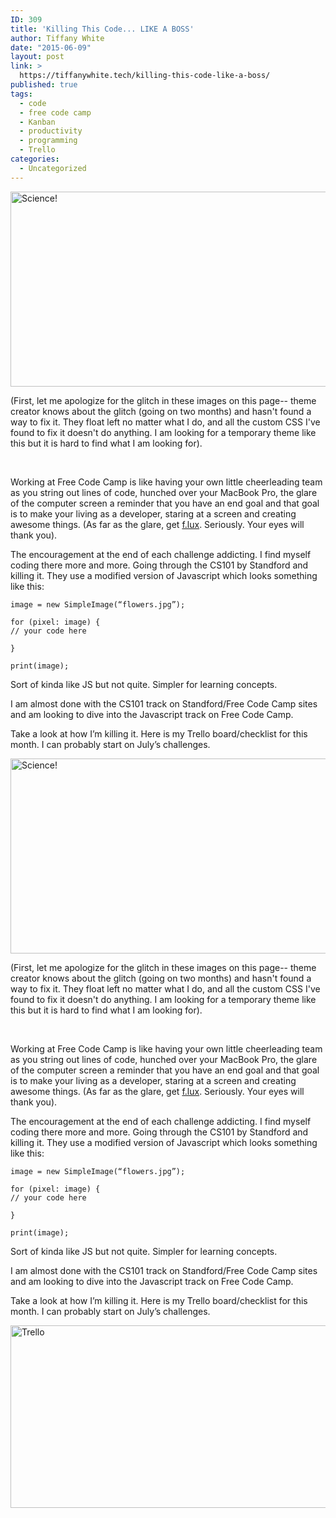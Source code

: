 ```yaml
---
ID: 309
title: 'Killing This Code... LIKE A BOSS'
author: Tiffany White
date: "2015-06-09"
layout: post
link: >
  https://tiffanywhite.tech/killing-this-code-like-a-boss/
published: true
tags:
  - code
  - free code camp
  - Kanban
  - productivity
  - programming
  - Trello
categories:
  - Uncategorized
---
```



<img class=" aligncenter" src="http://helloburgh.me/wp-content/uploads/2015/06/wpid-technology-science_520996.jpg" alt="Science!" width="554" height="312" />

(First, let me apologize for the glitch in these images on this page-- theme creator knows about the glitch (going on two months) and hasn't found a way to fix it. They float left no matter what I do, and all the custom CSS I've found to fix it doesn't do anything. I am looking for a temporary theme like this but it is hard to find what I am looking for).

&nbsp;

Working at Free Code Camp is like having your own little cheerleading team as you string out lines of code, hunched over your MacBook Pro, the glare of the computer screen a reminder that you have an end goal and that goal is to make your living as a developer, staring at a screen and creating awesome things. (As far as the glare, get <a href="https://justgetflux.com/">f.lux</a>. Seriously. Your eyes will thank you).

The encouragement at the end of each challenge addicting. I find myself coding there more and more. Going through the CS101 by Standford and killing it. They use a modified version of Javascript which looks something like this:

~~~~
image = new SimpleImage(“flowers.jpg”);

for (pixel: image) {
// your code here

}

print(image);
~~~~

Sort of kinda like JS but not quite. Simpler for learning concepts.

I am almost done with the CS101 track on Standford/Free Code Camp sites and am looking to dive into the Javascript track on Free Code Camp.

Take a look at how I’m killing it. Here is my Trello board/checklist for this month. I can probably start on July’s challenges.




<img class=" aligncenter" src="http://helloburgh.me/wp-content/uploads/2015/06/wpid-technology-science_520996.jpg" alt="Science!" width="554" height="312" />

(First, let me apologize for the glitch in these images on this page-- theme creator knows about the glitch (going on two months) and hasn't found a way to fix it. They float left no matter what I do, and all the custom CSS I've found to fix it doesn't do anything. I am looking for a temporary theme like this but it is hard to find what I am looking for).

&nbsp;

Working at Free Code Camp is like having your own little cheerleading team as you string out lines of code, hunched over your MacBook Pro, the glare of the computer screen a reminder that you have an end goal and that goal is to make your living as a developer, staring at a screen and creating awesome things. (As far as the glare, get <a href="https://justgetflux.com/">f.lux</a>. Seriously. Your eyes will thank you).

The encouragement at the end of each challenge addicting. I find myself coding there more and more. Going through the CS101 by Standford and killing it. They use a modified version of Javascript which looks something like this:

~~~~
image = new SimpleImage(“flowers.jpg”);

for (pixel: image) {
// your code here

}

print(image);
~~~~

Sort of kinda like JS but not quite. Simpler for learning concepts.

I am almost done with the CS101 track on Standford/Free Code Camp sites and am looking to dive into the Javascript track on Free Code Camp.

Take a look at how I’m killing it. Here is my Trello board/checklist for this month. I can probably start on July’s challenges.





<img class=" aligncenter" src="http://helloburgh.me/wp-content/uploads/2015/06/wpid-Screenshot-2015-06-06-19.10.23.png" alt="Trello" width="519" height="292" />